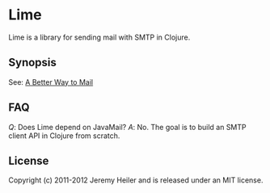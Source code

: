 # Lime

Lime is a library for sending mail with SMTP in Clojure.

## Synopsis

See: [A Better Way to Mail](http://abitofclojure.com/)

## FAQ

*Q*: Does Lime depend on JavaMail?
*A*: No. The goal is to build an SMTP client API in Clojure from scratch.

## License

Copyright (c) 2011-2012 Jeremy Heiler and is released under an MIT license.

